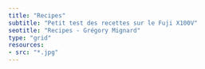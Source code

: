 ```yaml
---
title: "Recipes"
subtitle: "Petit test des recettes sur le Fuji X100V"
seotitle: "Recipes - Grégory Mignard"
type: "grid"
resources:
- src: "*.jpg"
---
```

